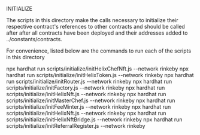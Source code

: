 INITIALIZE

The scripts in this directory make the calls necessary to initialize their respective contract's
references to other contracts and should be called after after all contracts have been deployed and 
their addresses added to ../constants/contracts. 

For convenience, listed below are the commands to run each of the scripts in this directory

npx hardhat run scripts/initialize/initHelixChefNft.js --network rinkeby
npx hardhat run scripts/initialize/initHelixToken.js --network rinkeby
npx hardhat run scripts/initialize/initRouter.js --network rinkeby
npx hardhat run scripts/initialize/initFactory.js --network rinkeby
npx hardhat run scripts/initialize/initHelixNft.js --network rinkeby
npx hardhat run scripts/initialize/initMasterChef.js --network rinkeby
npx hardhat run scripts/initialize/initFeeMinter.js --network rinkeby
npx hardhat run scripts/initialize/initHelixNft.js --network rinkeby
npx hardhat run scripts/initialize/initHelixNftBridge.js --network rinkeby
npx hardhat run scripts/initialize/initReferralRegister.js --network rinkeby
